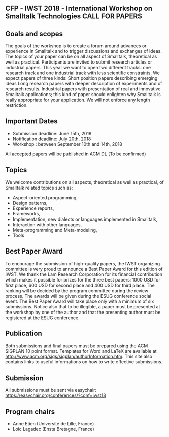 ## CFP - IWST 2018 - International Workshop on Smalltalk Technologies CALL FOR PAPERS


## Goals and scopes

The goals of the workshop is to create a forum around advances or experience in Smalltalk and to trigger discussions and exchanges of ideas. The topics of your paper can be on all aspect of Smalltalk, theoretical as well as practical. Participants are invited to submit research articles or industrial papers. This year we want to open two different tracks: one research track and one industrial track with less scientific constraints. We expect papers of three kinds: Short position papers describing emerging ideas Long research papers with deeper description of experiments and of research results. Industrial papers with presentation of real and innovative Smalltalk applications; this kind of paper should enlighten why Smalltalk is really appropriate for your application. We will not enforce any length restriction.



## Important Dates

- Submission deadline: June 15th, 2018
- Notification deadline: July 20th, 2018
- Workshop : between September 10th and 14th, 2018

All accepted papers will be published in ACM DL (To be confirmed)


## Topics

We welcome contributions on all aspects, theoretical as well as practical, of Smalltalk related topics such as: 

- Aspect-oriented programming,
- Design patterns,
- Experience reports,
- Frameworks,
- Implementation, new dialects or languages implemented in Smalltalk,
- Interaction with other languages,
- Meta-programming and Meta-modeling,
- Tools



## Best Paper Award

To encourage the submission of high-quality papers, the IWST organizing committee is very proud to announce a Best Paper Award for this edition of IWST. We thank the Lam Research Corporation for its financial contribution which makes it possible for prizes for the three best papers: 1000 USD for first place, 600 USD for second place and 400 USD for third place. The ranking will be decided by the program committee during the review process. The awards will be given during the ESUG conference social event. The Best Paper Award will take place only with a minimum of six submissions. Notice also that to be illegible, a paper must be presented at the workshop by one of the author and that the presenting author must be registered at the ESUG conference. 



## Publication

Both submissions and final papers must be prepared using the ACM SIGPLAN 10 point format. Templates for Word and LaTeX are available at <http://www.acm.org/sigs/sigplan/authorInformation.htm>. This site also contains links to useful informations on how to write effective submissions.


## Submission
All submissions must be sent via easychair: <https://easychair.org/conferences/?conf=iwst18>


## Program chairs

- Anne Etien (Université de Lille, France)
- Loic Lagadec (Ensta Bretagne, France)

